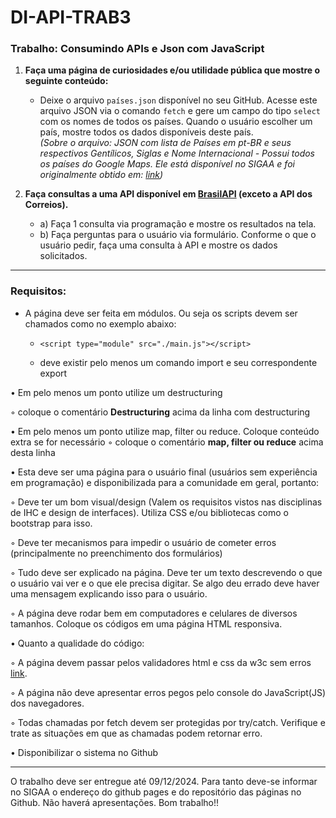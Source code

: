 # DI-API-TRAB3


### Trabalho: Consumindo APIs e Json com JavaScript

1. **Faça uma página de curiosidades e/ou utilidade pública que mostre o seguinte conteúdo:**
   - Deixe o arquivo `países.json` disponível no seu GitHub. Acesse este arquivo JSON via o comando `fetch` e gere um campo do tipo `select` com os nomes de todos os países. Quando o usuário escolher um país, mostre todos os dados disponíveis deste país.  
     *(Sobre o arquivo: JSON com lista de Países em pt-BR e seus respectivos Gentílicos, Siglas e Nome Internacional - Possui todos os países do Google Maps. Ele está disponível no SIGAA e foi originalmente obtido em: [link](https://gist.github.com/jonasruth/61bde1fcf0893bd35eea))*

2. **Faça consultas a uma API disponível em [BrasilAPI](https://brasilapi.com.br/) (exceto a API dos Correios).**
   - a) Faça 1 consulta via programação e mostre os resultados na tela.
   - b) Faça perguntas para o usuário via formulário. Conforme o que o usuário pedir, faça uma consulta à API e mostre os dados solicitados.

---


### Requisitos:



* A página deve ser feita em módulos. Ou seja os scripts devem ser chamados como no exemplo abaixo:

  *     <script type="module" src="./main.js"></script>
  * deve existir pelo menos um comando import e seu correspondente export
    
• Em pelo menos um ponto utilize um destructuring

  ◦ coloque o comentário **Destructuring** acima da linha com destructuring

• Em pelo menos um ponto utilize map, filter ou reduce. Coloque conteúdo extra se for necessário
  ◦ coloque o comentário **map, filter ou reduce** acima desta linha


• Esta deve ser uma página para o usuário final (usuários sem experiência em programação) e disponibilizada para a comunidade em geral, portanto:


  ◦ Deve ter um bom visual/design (Valem os requisitos vistos nas disciplinas de IHC e design de interfaces). Utiliza CSS e/ou bibliotecas como o bootstrap para isso.


  ◦ Deve ter mecanismos para impedir o usuário de cometer erros (principalmente no preenchimento dos formulários)


  ◦ Tudo deve ser explicado na página. Deve ter um texto descrevendo o que o usuário vai ver e o que ele precisa digitar. Se algo deu errado deve haver uma mensagem explicando isso para o usuário.


  ◦ A página deve rodar bem em computadores e celulares de diversos tamanhos. Coloque os códigos em uma página HTML responsiva.


• Quanto a qualidade do código:

  ◦ A página devem passar pelos validadores html e css da w3c sem erros [link](https://validator.w3.org/).


  ◦ A página não deve apresentar erros pegos pelo console do JavaScript(JS) dos navegadores.


  ◦ Todas chamadas por fetch devem ser protegidas por try/catch. Verifique e trate as situações em que as chamadas podem retornar erro.


• Disponibilizar o sistema no Github

---------------
O trabalho deve ser entregue até 09/12/2024. Para tanto deve-se informar no SIGAA o endereço do
github pages e do repositório das páginas no Github.
Não haverá apresentações. Bom trabalho!!
